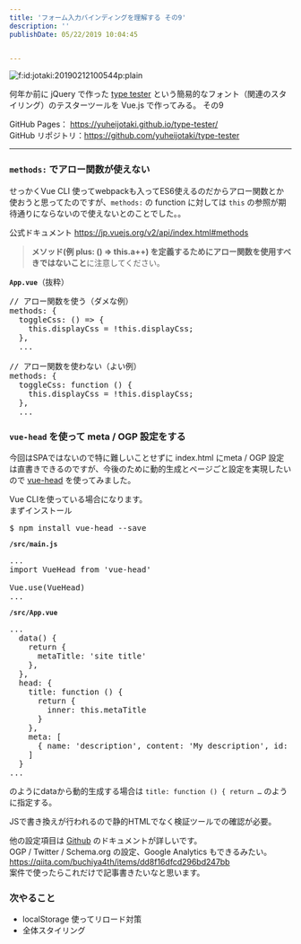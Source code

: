 ```yaml
---
title: 'フォーム入力バインディングを理解する その9'
description: ''
publishDate: 05/22/2019 10:04:45


---
```

<p><span itemscope itemtype="http://schema.org/Photograph"><img src="/images/hatena/20190212100544.png" alt="f:id:jotaki:20190212100544p:plain" title="f:id:jotaki:20190212100544p:plain" class="hatena-fotolife" itemprop="image"></span></p>

<p>何年か前に jQuery で作った <a href="https://yuheijotaki.com/demo/type_tester/1.1/">type tester</a> という簡易的なフォント（関連のスタイリング）のテスターツールを Vue.js で作ってみる。 その9</p>

<p>GitHub Pages： <a href="https://yuheijotaki.github.io/type-tester/">https://yuheijotaki.github.io/type-tester/</a><br/>
GitHub リポジトリ：<a href="https://github.com/yuheijotaki/type-tester">https://github.com/yuheijotaki/type-tester</a></p>

<hr />

<h3><code>methods:</code> でアロー関数が使えない</h3>

<p>せっかくVue CLI 使ってwebpackも入ってES6使えるのだからアロー関数とか使おうと思ってたのですが、<code>methods:</code> の function に対しては <code>this</code> の参照が期待通りにならないので使えないとのことでした。。</p>

<p>公式ドキュメント <a href="https://jp.vuejs.org/v2/api/index.html#methods">https://jp.vuejs.org/v2/api/index.html#methods</a></p>

<blockquote><p><strong>メソッド(例 plus: () => this.a++) を定義するためにアロー関数を使用すべきではないこと</strong>に注意してください。</p></blockquote>

<p><strong><code>App.vue</code></strong>（抜粋）</p>

<pre class="code lang-javascript" data-lang="javascript" data-unlink><span class="synComment">// アロー関数を使う（ダメな例）</span>
methods: <span class="synIdentifier">{</span>
  toggleCss: () =&gt; <span class="synIdentifier">{</span>
    <span class="synIdentifier">this</span>.displayCss = !<span class="synIdentifier">this</span>.displayCss;
  <span class="synIdentifier">}</span>,
  ...

<span class="synComment">// アロー関数を使わない（よい例）</span>
methods: <span class="synIdentifier">{</span>
  toggleCss: <span class="synIdentifier">function</span> () <span class="synIdentifier">{</span>
    <span class="synIdentifier">this</span>.displayCss = !<span class="synIdentifier">this</span>.displayCss;
  <span class="synIdentifier">}</span>,
  ...
</pre>


<h3><code>vue-head</code> を使って meta / OGP 設定をする</h3>

<p>今回はSPAではないので特に難しいことせずに index.html にmeta / OGP 設定は直書きできるのですが、今後のために動的生成とページごと設定を実現したいので <a href="https://www.npmjs.com/package/vue-head">vue-head</a> を使ってみました。</p>

<p>Vue CLIを使っている場合になります。 <br/>
まずインストール</p>

<pre class="code bash" data-lang="bash" data-unlink>$ npm install vue-head --save</pre>


<p><strong><code>/src/main.js</code></strong></p>

<pre class="code lang-javascript" data-lang="javascript" data-unlink>...
<span class="synStatement">import</span> VueHead from <span class="synConstant">'vue-head'</span>

Vue.use(VueHead)
...
</pre>


<p><strong><code>/src/App.vue</code></strong></p>

<pre class="code lang-javascript" data-lang="javascript" data-unlink>...
  data() <span class="synIdentifier">{</span>
    <span class="synStatement">return</span> <span class="synIdentifier">{</span>
      metaTitle: <span class="synConstant">'site title'</span>
    <span class="synIdentifier">}</span>,
  <span class="synIdentifier">}</span>,
  head: <span class="synIdentifier">{</span>
    title: <span class="synIdentifier">function</span> () <span class="synIdentifier">{</span>
      <span class="synStatement">return</span> <span class="synIdentifier">{</span>
        inner: <span class="synIdentifier">this</span>.metaTitle
      <span class="synIdentifier">}</span>
    <span class="synIdentifier">}</span>,
    meta: <span class="synIdentifier">[</span>
      <span class="synIdentifier">{</span> name: <span class="synConstant">'description'</span>, content: <span class="synConstant">'My description'</span>, id: <span class="synConstant">'desc'</span> <span class="synIdentifier">}</span>
    <span class="synIdentifier">]</span>
  <span class="synIdentifier">}</span>
...
</pre>


<p>のようにdataから動的生成する場合は <code>title: function () { return …</code> のように指定する。</p>

<p>JSで書き換えが行われるので静的HTMLでなく検証ツールでの確認が必要。</p>

<p>他の設定項目は <a href="https://github.com/ktquez/vue-head">Github</a> のドキュメントが詳しいです。<br/>
OGP / Twitter / Schema.org の設定、Google Analytics もできるみたい。 <a href="https://qiita.com/buchiya4th/items/dd8f16dfcd296bd247bb">https://qiita.com/buchiya4th/items/dd8f16dfcd296bd247bb</a><br/>
案件で使ったらこれだけで記事書きたいなと思います。</p>

<h3>次やること</h3>

<ul>
<li>localStorage 使ってリロード対策</li>
<li>全体スタイリング</li>
</ul>

